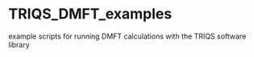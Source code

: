 # TRIQS_DMFT_examples
example scripts for running DMFT calculations with the TRIQS software library
